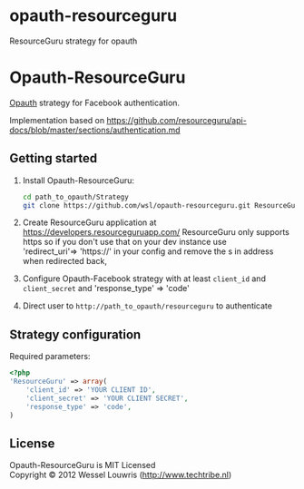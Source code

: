 opauth-resourceguru
===================

ResourceGuru strategy for opauth

Opauth-ResourceGuru
=============
[Opauth][1] strategy for Facebook authentication.

Implementation based on https://github.com/resourceguru/api-docs/blob/master/sections/authentication.md

Getting started
----------------
1. Install Opauth-ResourceGuru:
   ```bash
   cd path_to_opauth/Strategy
   git clone https://github.com/wsl/opauth-resourceguru.git ResourceGuru
   ```

2. Create ResourceGuru application at https://developers.resourceguruapp.com/
   ResourceGuru only supports https so if you don't use that on your dev instance use             
   'redirect_uri'=> 'https://' in your config and remove the s in address when redirected back,

3. Configure Opauth-Facebook strategy with at least `client_id` and `client_secret` and  'response_type' => 'code' 

4. Direct user to `http://path_to_opauth/resourceguru` to authenticate

Strategy configuration
----------------------

Required parameters:

```php
<?php
'ResourceGuru' => array(
	'client_id' => 'YOUR CLIENT ID',
	'client_secret' => 'YOUR CLIENT SECRET',
	'response_type' => 'code',
)
```


License
---------
Opauth-ResourceGuru is MIT Licensed  
Copyright © 2012 Wessel Louwris (http://www.techtribe.nl)

[1]: https://github.com/opauth/opauth

